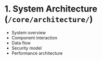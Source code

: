 # 1. System Architecture (`/core/architecture/`)

- System overview
- Component interaction
- Data flow
- Security model
- Performance architecture

